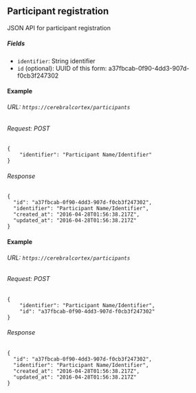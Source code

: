 ## Participant registration
JSON API for participant registration

##### Fields
* `identifier`: String identifier
* `id` (optional): UUID of this form: a37fbcab-0f90-4dd3-907d-f0cb3f247302


#### Example 
###### URL: `https://cerebralcortex/participants`
###### Request: POST
```
{
    "identifier": "Participant Name/Identifier"
}
```
###### Response
```
{
  "id": "a37fbcab-0f90-4dd3-907d-f0cb3f247302",
  "identifier": "Participant Name/Identifier",
  "created_at": "2016-04-28T01:56:38.217Z",
  "updated_at": "2016-04-28T01:56:38.217Z"
}
```

#### Example 
###### URL: `https://cerebralcortex/participants`
###### Request: POST
```
{
    "identifier": "Participant Name/Identifier",
    "id": "a37fbcab-0f90-4dd3-907d-f0cb3f247302"
}
```
###### Response
```
{
  "id": "a37fbcab-0f90-4dd3-907d-f0cb3f247302",
  "identifier": "Participant Name/Identifier",
  "created_at": "2016-04-28T01:56:38.217Z",
  "updated_at": "2016-04-28T01:56:38.217Z"
}
```
